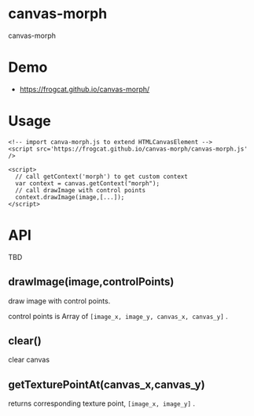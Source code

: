 # canvas-morph
canvas-morph

# Demo

- <https://frogcat.github.io/canvas-morph/>

# Usage

```
<!-- import canva-morph.js to extend HTMLCanvasElement -->
<script src='https://frogcat.github.io/canvas-morph/canvas-morph.js' />

<script>
  // call getContext('morph') to get custom context
  var context = canvas.getContext("morph");
  // call drawImage with control points
  context.drawImage(image,[...]);
</script>

```

# API

TBD

## drawImage(image,controlPoints)

draw image with control points.

control points is Array of `[image_x, image_y, canvas_x, canvas_y]` .


## clear()

clear canvas

## getTexturePointAt(canvas_x,canvas_y)

returns corresponding texture point, `[image_x, image_y]` .
